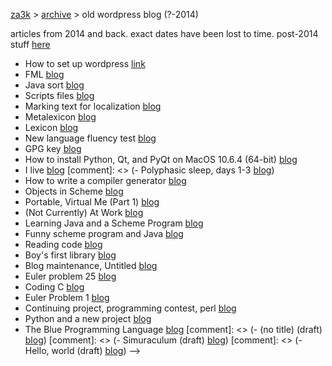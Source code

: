 [za3k](/) > [archive](/archive) > old wordpress blog (?-2014)

articles from 2014 and back. exact dates have been lost to time. post-2014 stuff [here](/blog)
- How to set up wordpress [link](https://za3k.com/archive/wordpress/how_to_set_up_wordpress.txt)
- FML [blog](https://za3k.com/archive/wordpress/post123.txt)
- Java sort [blog](https://za3k.com/archive/wordpress/post123.txt)
- Scripts files [blog](https://za3k.com/archive/wordpress/post123.txt)
- Marking text for localization [blog](https://za3k.com/archive/wordpress/post123.txt)
- Metalexicon [blog](https://za3k.com/archive/wordpress/post123.txt)
- Lexicon [blog](https://za3k.com/archive/wordpress/post99.txt)
- New language fluency test [blog](https://za3k.com/archive/wordpress/post95.txt)
- GPG key [blog](https://za3k.com/archive/wordpress/post92.txt)
- How to install Python, Qt, and PyQt on MacOS 10.6.4 (64-bit) [blog](https://za3k.com/archive/wordpress/post91.txt)
- I live [blog](https://za3k.com/archive/wordpress/post89.txt)
[comment]: <> (- Polyphasic sleep, days 1-3 [blog](https://za3k.com/archive/wordpress/post83.txt))
- How to write a compiler generator [blog](https://za3k.com/archive/wordpress/post76.txt)
- Objects in Scheme [blog](https://za3k.com/archive/wordpress/post70.txt)
- Portable, Virtual Me (Part 1) [blog](https://za3k.com/archive/wordpress/post67.txt)
- (Not Currently) At Work [blog](https://za3k.com/archive/wordpress/post61.txt)
- Learning Java and a Scheme Program [blog](https://za3k.com/archive/wordpress/post56.txt)
- Funny scheme program and Java [blog](https://za3k.com/archive/wordpress/post55.txt)
- Reading code [blog](https://za3k.com/archive/wordpress/post52.txt)
- Boy's first library [blog](https://za3k.com/archive/wordpress/post47.txt)
- Blog maintenance, Untitled [blog](https://za3k.com/archive/wordpress/post42.txt)
- Euler problem 25 [blog](https://za3k.com/archive/wordpress/post39.txt)
- Coding C [blog](https://za3k.com/archive/wordpress/post37.txt)
- Euler Problem 1 [blog](https://za3k.com/archive/wordpress/post27.txt)
- Continuing project, programming contest, perl [blog](https://za3k.com/archive/wordpress/post22.txt)
- Python and a new project [blog](https://za3k.com/archive/wordpress/post21.txt)
- The Blue Programming Language [blog](https://za3k.com/archive/wordpress/post20.txt)
[comment]: <> (- (no title) (draft) [blog](https://za3k.com/archive/wordpress/post19.txt))
[comment]: <> (- Simuraculum (draft) [blog](https://za3k.com/archive/wordpress/post18.txt))
[comment]: <> (- Hello, world (draft) [blog](https://za3k.com/archive/wordpress/post16.html))
-->
